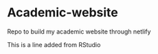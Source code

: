 # Academic-website
Repo to build my academic website through netlify

This is a line added from RStudio
